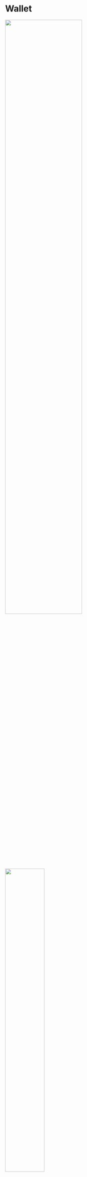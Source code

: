 # Wallet
<img src="https://github.com/Wikaobl/wallet-/assets/107032701/6631caa7-5d59-4957-b589-5f4e4e024566" width="70%">
<img src="https://github.com/Wikaobl/wallet-/assets/107032701/18e8e36e-6a03-4f64-b154-73eee0715e0a" width="50%">

## Description 
This project is a tool for tracking **income** and **expenses**. It displays a list of all your transactions along with an area indicating your available funds (the sum of incomes and expenses). To add a new transaction, simply click on "**_dodaj transakcję_**". You will be able to enter the transaction name, amount, and category (e.g., shopping, food). If needed, you can delete all transactions using the "**_usuń wszystko_**" button. Additionally, you have the option to choose between two page styles: *light* or *dark*.
In this project, I used **_JavaScript_**, **_CSS_**, and **_HTML_**.

## Usage

First, run the development server:

```bash
git clone https://github.com/Wikaobl/wallet-
```

Next, install dependencies

```bash
cd wallet-
npm install
```

Run the project

```bash
npm run
```

After successfully starting the project, open your web browser and go to the specified URL http://localhost:3000

### Good luck with tracking your income and expenses! 🐸


